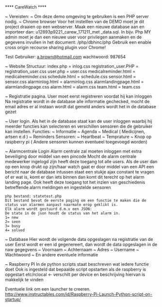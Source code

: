 **** CareWatch ****

~ Vereisten:
~ Om deze demo omgeving te gebruiken is een PHP server nodig.
~ Chrome browser
Voor het instelllen van de DEMO moet je dit project draaien op een webserver.
Maak een nieuwe database aan en importeer dan: u12893p9221_carew_171211_met _data.sql.
In bijv. Php MY admin moet je dan een nieuwe user voor privilegen aanmaken en de gegevens invullen in het document: /php/dbhinc/php
Gebruik een enable cross origin recourse sharing plugin voor Chrome!

Test Gebruiker:
a.brown@hotmail.com
wachtwoord: 987654


~ Website Structuur:
  index.php                     = inlog.css
    registration_user.PHP       = registration_user.css
    user.php                    = user.css
      medicalreminder.html      = medicalreminder.css
      schedule.html             = schedule.css
      sensor.html               = sensor.css
    alarminlog.html             = alarminlog.css
      alarmlandingpage.html     = alarmlandingpage.css
      alarm.html                = alarm.css
    team.html                   = team.css

~ Registratie pagina.
    User moet eerst registreren voordat hij kan inloggen
    Na registratie wordt in de database alle informatie gechecked, mocht de email adres er al instaan wordt dat gemeld
    anders wordt het in de database gezet

~ User login.
    Als het in de database staat kan de user inloggen waarbij hij meerder functies kan selecteren en verschillen sensoren die de gebruiker kan instellen.
    Functies:
        ~ Informatie
        ~ Agenda
        ~ Medical ( Medicijnen, artsen e.d )
        ~ Reminders
    Sensoren:
        ~ Heartbeat
        ~ Temprature
        ~ Knop op raspberry pi
        ( Andere sensoren kunnen eventueel toegevoegd worden)

~ Alarmcentrale Login
    Alarm centrale zal moeten inloggen met extra beveiliging door middel van een pincode
    Mocht de alarm centrale medewerker ingelogd zijn heeft deze toegang tot alle users.
    Als de user dan op een knop drukt op zijn/haar watch gaat er door middel van een API een bericht naar de database
    intussen staat een stukje ajax constant te vragen of er wat is, komt er dan iets binnen dan komt dit terecht op het alarm landing page.
    Ook heeft deze toegang tot het inzien van geschiedenis betreffende alarm meldingen en ingestelde sensoren

    php bestand: statetest.php
    Dit bestand bevat de eerste poging om een functie te maken die de status van alarmen aanpast naarmate erop geklikt is.
    Elk alarm wordt gestuurd d.m.v een JSON:
    De state in de json houdt de status van het alarm in.
    1= new
    2= seen
    3= busy
    4= solved

~ Database
    Hier wordt de  volgende data opgeslagen na registratie van de user
    Eerst wordt er een id gegenereert, dan wordt de data opgeslagen in de naw gegegvens
        ~ Voornaam
        ~ Achternaam
        ~ Adres
        ~ Username
        ~ Wachtwoord
        ~ En andere eventuele informatie

~ Raspberry PI
    In de python scripts staat beschreven wat iedere functie doet
    Ook is ingesteld dat bepaalde script opstarten als de raspberry is opgestart
            etc/rclocal <- verschilt per device en beschrijving hiervan is makkelijk te vinden

Eventuele link om een launcher te creeren.
http://www.instructables.com/id/Raspberry-Pi-Launch-Python-script-on-startup/
